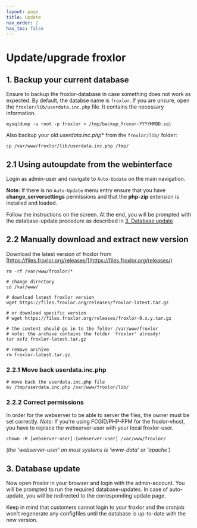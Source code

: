 ```yaml
---
layout: page
title: Update
nav_order: 2
has_toc: false
---
```


# Update/upgrade froxlor

## 1. Backup your current database

Ensure to backup the froxlor-database in case something does not work as expected. By default, the databse name is `froxlor`. If you are unsure, open the `froxlor/lib/userdata.inc.php` file. It contains the necessary information.

````shell
mysqldump -u root -p froxlor > /tmp/backup_froxor-YYYYMMDD.sql
````

Also backup your old *userdata.inc.php** from the `froxlor/lib/` folder:

````shell
cp /var/www/froxlor/lib/userdata.inc.php /tmp/
````

## 2.1 Using autoupdate from the webinterface

Login as admin-user and navigate to `Auto-Update` on the main navigation.

<div class="bg-yellow-200 text-grey-dk-300 p-3 mt-3"><b>Note:</b> If there is no <code>Auto-Update</code> menu entry ensure that you have <b>change_serversettings</b> permissions and that the <b>php-zip</b> extension is installed and loaded.</div>

Follow the instructions on the screen. At the end, you will be prompted with the database-update procedure as described in [3. Database update](/general/update/index.html#3-database-update)

## 2.2 Manually download and extract new version

Download the latest version of froxlor from [https://files.froxlor.org/releases/](https://files.froxlor.org/releases/)

````shell
rm -rf /var/www/froxlor/*

# change directory
cd /var/www/

# download latest froxlor version
wget https://files.froxlor.org/releases/froxlor-latest.tar.gz

# or download specific version
# wget https://files.froxlor.org/releases/froxlor-0.x.y.tar.gz

# the content should go in to the folder /var/www/froxlor 
# note: the archive contains the folder 'froxlor' already!
tar xvfz froxlor-latest.tar.gz

# remove archive
rm froxlor-latest.tar.gz
````

### 2.2.1 Move back userdata.inc.php

````shell
# move back the userdata.inc.php file
mv /tmp/userdata.inc.php /var/www/froxlor/lib/
````

### 2.2.2 Correct permissions

In order for the webserver to be able to server the files, the owner must be set correctly.
*Note*: If you're using FCGID/PHP-FPM for the froxlor-vhost, you have to replace the webserver-user with your local froxlor-user.

````shell
chown -R [webserver-user]:[webserver-user] /var/www/froxlor/
````

*(the 'webserver-user' on most systems is 'www-data' or 'apache')*

## 3. Database update

Now open froxlor in your browser and login with the admin-account. You will be prompted to run the required database-updates. In case of auto-update, you will be redirected to the corresponding update page.

Keep in mind that customers cannot login to your froxlor and the cronjob won't regenerate any configfiles until the database is up-to-date with the new version.
